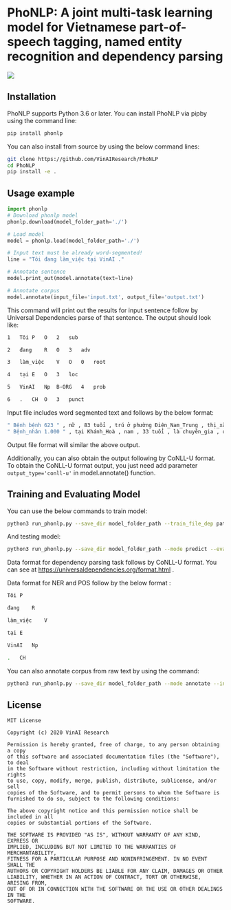 # PhoNLP: A joint multi-task learning model for Vietnamese part-of-speech tagging, named entity recognition and dependency parsing

[comment]: <> (> Short blurb about what your product does.)

[comment]: <> ([![NPM Version][npm-image]][npm-url])

[comment]: <> ([![Build Status][travis-image]][travis-url])

[comment]: <> ([![Downloads Stats][npm-downloads]][npm-url])

[comment]: <> (One to two paragraph statement about your product and what it does.)

![](header.png)

## Installation

PhoNLP supports Python 3.6 or later. You can install PhoNLP via pipby using the command line: 
```sh
pip install phonlp
```
You can also install from source by using the below command lines:

```sh
git clone https://github.com/VinAIResearch/PhoNLP
cd PhoNLP
pip install -e .
```

## Usage example

```python
import phonlp
# Download phonlp model
phonlp.download(model_folder_path='./')

# Load model
model = phonlp.load(model_folder_path='./')

# Input text must be already word-segmented!
line = "Tôi đang làm_việc tại VinAI ."

# Annotate sentence
model.print_out(model.annotate(text=line)

# Annotate corpus 
model.annotate(input_file='input.txt', output_file='output.txt')
```
This command will print out the results for input sentence follow by Universal Dependencies parse of that sentence. The output should look like:
```sh
1	Tôi	P	O	2	sub	

2	đang	R	O	3	adv

3	làm_việc	V	O	0	root

4	tại	E	O	3	loc

5	VinAI	Np 	B-ORG	4	prob

6	.	CH	O	3	punct
```
Input file includes word segmented text and follows by the below format:
```sh
" Bệnh bệnh 623 " , nữ , 83 tuổi , trú ở phường Điện_Nam_Trung , thị_xã Điện_Bàn . 
" Bệnh_nhân 1.000 " , tại Khánh_Hoà , nam , 33 tuổi , là chuyên_gia , quốc_tịch Philippines . 
```
Output file format will similar the above output.

Additionally, you can also obtain the output following by CoNLL-U format. To obtain the CoNLL-U format output, you just need add parameter `output_type='conll-u'` in model.annotate() function.

[comment]: <> (_For more examples and usage, please refer to the [Wiki][wiki]._)

## Training and Evaluating Model

You can use the below commands to train model:

```sh
python3 run_phonlp.py --save_dir model_folder_path --train_file_dep path_to_dep_training_file --eval_file_dep path_to_dep_validation_file --train_file_pos path_to_pos_training_file --eval_file_pos path_to_pos_validation_file --train_file_ner path_to_ner_training_file --eval_file_ner path_to_ner_validation_file
```

And testing model:

```sh
python3 run_phonlp.py --save_dir model_folder_path --mode predict --eval_file_dep path_to_dep_test_file --eval_file_pos path_to_pos_test_file --eval_file_ner path_to_ner_test_file
```
Data format for dependency parsing task follows by CoNLL-U format. You can see at https://universaldependencies.org/format.html .

Data format for NER and POS follow by the below format :

```sh
Tôi	P

đang	R

làm_việc	V

tại	E

VinAI	Np

.	CH
```

You can also annotate corpus from raw text by using the command:

```sh
python3 run_phonlp.py --save_dir model_folder_path --mode annotate --input_file path_to_input_file --output_file path_to_output_file
```


## License

	MIT License

	Copyright (c) 2020 VinAI Research

	Permission is hereby granted, free of charge, to any person obtaining a copy
	of this software and associated documentation files (the "Software"), to deal
	in the Software without restriction, including without limitation the rights
	to use, copy, modify, merge, publish, distribute, sublicense, and/or sell
	copies of the Software, and to permit persons to whom the Software is
	furnished to do so, subject to the following conditions:

	The above copyright notice and this permission notice shall be included in all
	copies or substantial portions of the Software.

	THE SOFTWARE IS PROVIDED "AS IS", WITHOUT WARRANTY OF ANY KIND, EXPRESS OR
	IMPLIED, INCLUDING BUT NOT LIMITED TO THE WARRANTIES OF MERCHANTABILITY,
	FITNESS FOR A PARTICULAR PURPOSE AND NONINFRINGEMENT. IN NO EVENT SHALL THE
	AUTHORS OR COPYRIGHT HOLDERS BE LIABLE FOR ANY CLAIM, DAMAGES OR OTHER
	LIABILITY, WHETHER IN AN ACTION OF CONTRACT, TORT OR OTHERWISE, ARISING FROM,
	OUT OF OR IN CONNECTION WITH THE SOFTWARE OR THE USE OR OTHER DEALINGS IN THE
	SOFTWARE.
